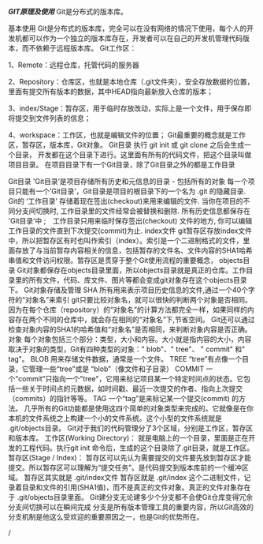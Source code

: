 ﻿***GIT原理及使用***
Git是分布式的版本库。

基本使用
Git是分布式的版本库，完全可以在没有网络的情况下使用，每个人的开发机都可以作为一个独立的版本库存在，开发者可以在自己的开发机管理代码版本，而不依赖于远程版本库。
Git工作区：

1、Remote：远程仓库，托管代码的服务器

2、Repository：仓库区，也就是本地仓库（.git文件夹），安全存放数据的位置，里面有提交所有版本的数据，其中HEAD指向最新放入仓库的版本；

3、index/Stage：暂存区，用于临时存放改动，实际上是一个文件，用于保存即将提交到文件列表的信息；

4、workspace：工作区，也就是编辑文件的位置；
Git最重要的概念就是工作区，暂存区，版本库，Git对象。
Git目录
执行 git init 或 git clone 之后会生成一个目录， 开发都在这个目录下进行。这里面有所有的代码文件，把这个目录叫做项目目录。
在项目目录下有一个Git目录，除了Git目录之外的都是工作目录

Git目录
'Git目录’是项目存储所有历史和元信息的目录 - 包括所有的对象
每一个项目只能有一个’Git目录’，Git目录是项目的根目录下的一个名为 .git 的隐藏目录. 
Git的 ‘工作目录’ 存储着现在签出(checkout)来用来编辑的文件. 当你在项目的不同分支间切换时, 工作目录里的文件经常会被替换和删除. 所有历史信息都保存在 'Git目录’中 ;　工作目录只用来临时保存签出(checkout) 文件的地方, 你可以编辑工作目录的文件直到下次提交(commit)为止.
index文件
git暂存区存放index文件中，所以把暂存区有时也叫作索引（index）。索引是一个二进制格式的文件，里面存放了与当前暂存内容相关的信息，包括暂存的文件名、文件内容的SHA1哈希串值和文件访问权限。暂存区是贯穿于整个Git使用流程的重要概念，
objects目录
Git对象都保存在objects目录里面，所以objects目录就是真正的仓库。工作目录里的所有文件，代码、库文件、图片等都会变成git对象存在这个objects目录下。
Git对象存储及管理
SHA
所有用来表示项目历史信息的文件,通过一个40个字符的“对象名”来索引
git只要比较对象名，就可以很快的判断两个对象是否相同。
因为在每个仓库（repository）的“对象名”的计算方法都完全一样，如果同样的内容存在两个不同的仓库中，就会存在相同的“对象名”下,节省空间。
Git还可以通过检查对象内容的SHA1的哈希值和“对象名”是否相同，来判断对象内容是否正确。
对象
每个对象包括三个部分：类型，大小和内容。大小就是指内容的大小，内容取决于对象的类型，Git有四种类型的对象：" blob"、" tree"、 " commit" 和" tag"。
BLOB
用来存储文件数据，通常是一个文件。
TREE
“tree”有点像一个目录，它管理一些“tree”或是 “blob”（像文件和子目录）
COMMIT
一个“commit”只指向一个"tree"，它用来标记项目某一个特定时间点的状态。它包括一些关于时间点的元数据，如时间戳、最近一次提交的作者、指向上次提交（commits）的指针等等。
TAG
一个“tag”是来标记某一个提交(commit) 的方法。
几乎所有的Git功能都是使用这四个简单的对象类型来完成的。它就像是在你本机的文件系统之上构建一个小的文件系统。这个小型的文件系统就是 .git/objects目录。
Git对于我们的代码管理分了3个区域，分别是工作区，暂存区和版本库。
工作区(Working Directory)：
就是电脑上的一个目录，里面是正在开发的工程代码。执行git init 命令后，生成的这个目录除了.git目录，就是工作区。
暂存区(Stage / Index)：
暂存区可以先认为需要提交的文件要先放到暂存区才能提交。所以暂存区可以理解为“提交任务”。是代码提交到版本库前的一个缓冲区域。
暂存区其实就是 .git/index文件
暂存区就是 .git/index 这个二进制文件，记录着目录和文件的引用(SHA1值)，而不是真正的文件对象。真正的文件对象存在于 .git/objects目录里面。
Git建分支无论建多少个分支都不会使Git仓库变得冗余
分支间切换可以在瞬间完成
分支是所有版本管理工具的重要内容，所以Git高效的分支机制是他这么受欢迎的重要原因之一，也是Git的优势所在。

/
